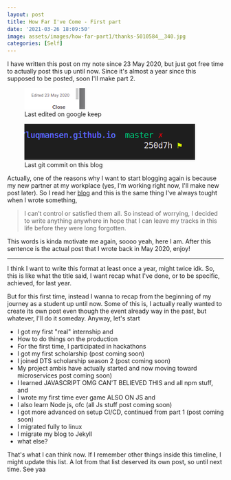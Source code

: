 ```yaml
---
layout: post
title: How Far I've Come - First part 
date: '2021-03-26 18:09:50'
image: assets/images/how-far-part1/thanks-5010584__340.jpg
categories: [Self]
---
```


I have written this post on my note since 23 May 2020, but just got free time to actually post this up until now. Since it's almost a year since this supposed to be posted, soon I'll make part 2. 

<!--kg-card-begin: image--><figure class="kg-card kg-image-card"><img src="/assets/images/how-far-part1/last-edited.png" class="kg-image"><figcaption>Last edited on google keep</figcaption></figure><!--kg-card-end: image-->

<!--kg-card-begin: image--><figure class="kg-card kg-image-card"><img src="/assets/images/how-far-part1/last-commit.png" class="kg-image"><figcaption>Last git commit on this blog </figcaption></figure><!--kg-card-end: image-->

Actually, one of the reasons why I want to start blogging again is because my new partner at my workplace (yes, I'm working right now, I'll make new post later). So I read her [blog](https://rulisastra.medium.com/) and this is the same thing I've always tought when I wrote something, 

>I can’t control or satisfied them all. So instead of worrying, I decided to write anything anywhere in hope that I can leave my tracks in this life before they were long forgotten.


This words is kinda motivate me again, soooo yeah, here I am. After this sentence is the actual post that I wrote back in May 2020, enjoy!

---
I think I want to write this format at least once a year, might twice idk. So, this is like what the title said, I want recap what I've done, or to be specific, achieved, for last year. 

But for this first time, instead I wanna to recap from the beginning of my journey as a student up until now. Some of this is, I actually really wanted to create its own post even though the event already way in the past, but whatever, I'll do it someday. Anyway, let's start

- I got my first "real" internship and
- How to do things on the production
-  For the first time, I participated in hackathons
-  I got my first scholarship (post coming soon)
-  I joined DTS scholarship season 2 (post coming soon)
-  My project ambis have actually started and now moving toward microservices post coming soon)
-  I learned JAVASCRIPT OMG CAN'T BELIEVED THIS and all npm stuff, and
-  I wrote my first time ever game ALSO ON JS and 
-  I also learn Node js, ofc (all Js stuff post coming soon)
-  I got more advanced on setup CI/CD, continued from part 1 (post coming soon)
-  I migrated fully to linux
-  I migrate my blog to Jekyll
-  what else?


That's what I can think now. If I remember other things inside this timeline, I might update this list. A lot from that list deserved its own post, so until next time. See yaa
